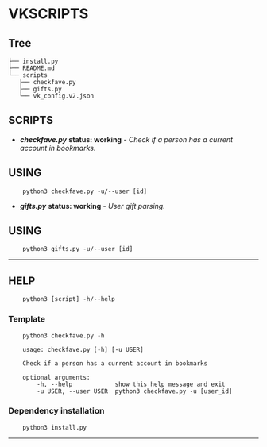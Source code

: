 # VKSCRIPTS

## Tree
~~~
├── install.py
├── README.md
└── scripts
   ├── checkfave.py
   ├── gifts.py
   └── vk_config.v2.json
~~~


## SCRIPTS
* ***checkfave.py*** **status: working** - *Check if a person has a current account in bookmarks.*

## USING
~~~
    python3 checkfave.py -u/--user [id]
~~~

* ***gifts.py*** **status: working** - *User gift parsing.*

## USING
~~~
    python3 gifts.py -u/--user [id]
~~~
---

## HELP

~~~
    python3 [script] -h/--help
~~~

### Template

~~~
    python3 checkfave.py -h
~~~

~~~
    usage: checkfave.py [-h] [-u USER]

    Check if a person has a current account in bookmarks

    optional arguments:
        -h, --help            show this help message and exit
        -u USER, --user USER  python3 checkfave.py -u [user_id]
~~~


### Dependency installation

~~~
    python3 install.py
~~~

---
